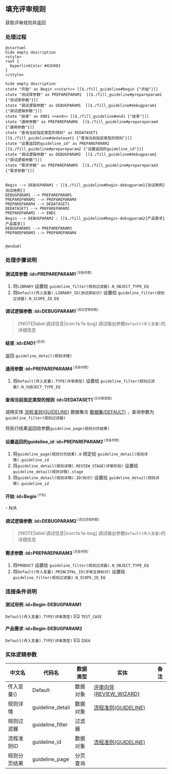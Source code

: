 ## 填充评审规则 <!-- {docsify-ignore-all} -->

   获取评审规则并返回

### 处理过程

```plantuml
@startuml
hide empty description
<style>
root {
  HyperlinkColor #42b983
}
</style>

hide empty description
state "开始" as Begin <<start>> [[$./fill_guideline#begin {"开始"}]]
state "测试库参数" as PREPAREPARAM1  [[$./fill_guideline#prepareparam1 {"测试库参数"}]]
state "调试逻辑参数" as DEBUGPARAM1  [[$./fill_guideline#debugparam1 {"调试逻辑参数"}]]
state "结束" as END1 <<end>> [[$./fill_guideline#end1 {"结束"}]]
state "通用参数" as PREPAREPARAM4  [[$./fill_guideline#prepareparam4 {"通用参数"}]]
state "查询当前指定类型的规则" as DEDATASET1  [[$./fill_guideline#dedataset1 {"查询当前指定类型的规则"}]]
state "设置返回的guideline_id" as PREPAREPARAM2  [[$./fill_guideline#prepareparam2 {"设置返回的guideline_id"}]]
state "调试逻辑参数" as DEBUGPARAM2  [[$./fill_guideline#debugparam2 {"调试逻辑参数"}]]
state "需求参数" as PREPAREPARAM3  [[$./fill_guideline#prepareparam3 {"需求参数"}]]


Begin --> DEBUGPARAM1 : [[$./fill_guideline#begin-debugparam1{测试用例} 测试用例]]
DEBUGPARAM1 --> PREPAREPARAM1
PREPAREPARAM1 --> PREPAREPARAM4
PREPAREPARAM4 --> DEDATASET1
DEDATASET1 --> PREPAREPARAM2
PREPAREPARAM2 --> END1
Begin --> DEBUGPARAM2 : [[$./fill_guideline#begin-debugparam2{产品需求} 产品需求]]
DEBUGPARAM2 --> PREPAREPARAM3
PREPAREPARAM3 --> PREPAREPARAM4


@enduml
```


### 处理步骤说明

#### 测试库参数 :id=PREPAREPARAM1<sup class="footnote-symbol"> <font color=gray size=1>[准备参数]</font></sup>



1. 将`LIBRARY` 设置给  `guideline_filter(规则过滤器).N_OBJECT_TYPE_EQ`
2. 将`Default(传入变量).LIBRARY_ID(测试库标识)` 设置给  `guideline_filter(规则过滤器).N_SCOPE_ID_EQ`

#### 调试逻辑参数 :id=DEBUGPARAM1<sup class="footnote-symbol"> <font color=gray size=1>[调试逻辑参数]</font></sup>



> [!NOTE|label:调试信息|icon:fa fa-bug]
> 调试输出参数`Default(传入变量)`的详细信息


#### 结束 :id=END1<sup class="footnote-symbol"> <font color=gray size=1>[结束]</font></sup>



返回 `guideline_detail(规则详情)`

#### 通用参数 :id=PREPAREPARAM4<sup class="footnote-symbol"> <font color=gray size=1>[准备参数]</font></sup>



1. 将`Default(传入变量).TYPE(评审类型)` 设置给  `guideline_filter(规则过滤器).N_SUBJECT_TYPE_EQ`

#### 查询当前指定类型的规则 :id=DEDATASET1<sup class="footnote-symbol"> <font color=gray size=1>[实体数据集]</font></sup>



调用实体 [流程准则(GUIDELINE)](module/TestMgmt/guideline.md) 数据集合 [数据集(DEFAULT)](module/TestMgmt/guideline#数据集合) ，查询参数为`guideline_filter(规则过滤器)`

将执行结果返回给参数`guideline_page(规则分页结果)`

#### 设置返回的guideline_id :id=PREPAREPARAM2<sup class="footnote-symbol"> <font color=gray size=1>[准备参数]</font></sup>



1. 将`guideline_page(规则分页结果).0` 绑定给  `guideline_detail(规则详情).guideline_id`
2. 将`guideline_detail(规则详情).REVIEW_STAGE(评审阶段)` 设置给  `guideline_detail(规则详情).stage`
3. 将`guideline_detail(规则详情).ID(标识)` 设置给  `guideline_detail(规则详情).guideline_id`

#### 开始 :id=Begin<sup class="footnote-symbol"> <font color=gray size=1>[开始]</font></sup>



*- N/A*
#### 调试逻辑参数 :id=DEBUGPARAM2<sup class="footnote-symbol"> <font color=gray size=1>[调试逻辑参数]</font></sup>



> [!NOTE|label:调试信息|icon:fa fa-bug]
> 调试输出参数`Default(传入变量)`的详细信息


#### 需求参数 :id=PREPAREPARAM3<sup class="footnote-symbol"> <font color=gray size=1>[准备参数]</font></sup>



1. 将`PRODUCT` 设置给  `guideline_filter(规则过滤器).N_OBJECT_TYPE_EQ`
2. 将`Default(传入变量).PRINCIPAL_ID(评审主体标识)` 设置给  `guideline_filter(规则过滤器).N_SCOPE_ID_EQ`


### 连接条件说明
#### 测试用例 :id=Begin-DEBUGPARAM1

`Default(传入变量).TYPE(评审类型)` EQ `TEST_CASE`
#### 产品需求 :id=Begin-DEBUGPARAM2

`Default(传入变量).TYPE(评审类型)` EQ `IDEA`


### 实体逻辑参数

|    中文名   |    代码名    |  数据类型    |  实体   |备注 |
| --------| --------| -------- | -------- | --------   |
|传入变量(<i class="fa fa-check"/></i>)|Default|数据对象|[评审向导(REVIEW_WIZARD)](module/TestMgmt/review_wizard.md)||
|规则详情|guideline_detail|数据对象|[流程准则(GUIDELINE)](module/TestMgmt/guideline.md)||
|规则过滤器|guideline_filter|过滤器|||
|流程准则ID|guideline_id|数据对象|[流程准则(GUIDELINE)](module/TestMgmt/guideline.md)||
|规则分页结果|guideline_page|分页查询|||
